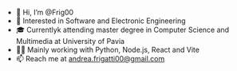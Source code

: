 - 👋 Hi, I’m @Frig00
- 👀 Interested in Software and Electronic Engineering 
- 🎓 Currentlyk attending master degree in Computer Science and Multimedia at University of Pavia 
- 👨‍💻 Mainly working with Python, Node.js, React and Vite
- 📫 Reach me at andrea.frigatti00@gmail.com

